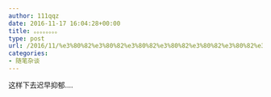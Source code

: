 ```yaml
---
author: 111qqz
date: 2016-11-17 16:04:28+00:00
title: 。。。。。。。。
type: post
url: /2016/11/%e3%80%82%e3%80%82%e3%80%82%e3%80%82%e3%80%82%e3%80%82%e3%80%82%e3%80%82/
categories:
- 随笔杂谈
---
```


这样下去迟早抑郁....


